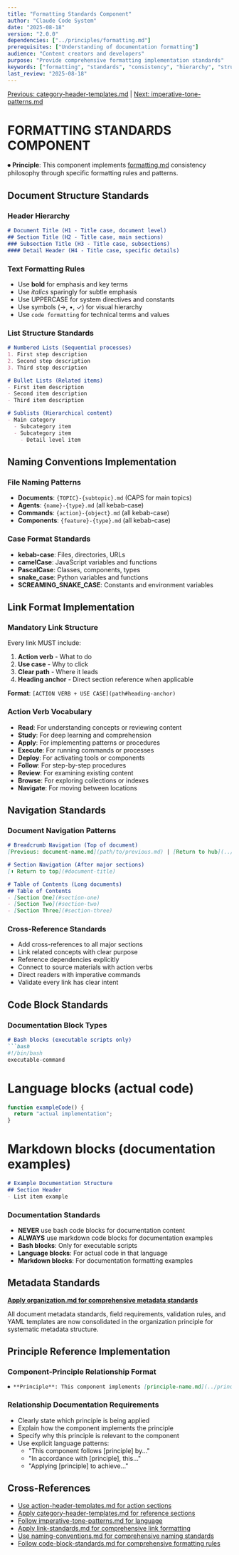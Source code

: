 ```yaml
---
title: "Formatting Standards Component"
author: "Claude Code System"
date: "2025-08-18"
version: "2.0.0"
dependencies: ["../principles/formatting.md"]
prerequisites: ["Understanding of documentation formatting"]
audience: "Content creators and developers"
purpose: "Provide comprehensive formatting implementation standards"
keywords: ["formatting", "standards", "consistency", "hierarchy", "structure", "navigation"]
last_review: "2025-08-18"
---
```


[Previous: category-header-templates.md](category-header-templates.md) | [Next: imperative-tone-patterns.md](imperative-tone-patterns.md)

# FORMATTING STANDARDS COMPONENT

⏺ **Principle**: This component implements [formatting.md](../principles/formatting.md) consistency philosophy through specific formatting rules and patterns.

## Document Structure Standards

### Header Hierarchy
```markdown
# Document Title (H1 - Title case, document level)
## Section Title (H2 - Title case, main sections)
### Subsection Title (H3 - Title case, subsections)
#### Detail Header (H4 - Title case, specific details)
```

### Text Formatting Rules
- Use **bold** for emphasis and key terms
- Use *italics* sparingly for subtle emphasis
- Use UPPERCASE for system directives and constants
- Use symbols (→, •, ✓) for visual hierarchy
- Use `code formatting` for technical terms and values

### List Structure Standards
```markdown
# Numbered Lists (Sequential processes)
1. First step description
2. Second step description
3. Third step description

# Bullet Lists (Related items)
- First item description
- Second item description
- Third item description

# Sublists (Hierarchical content)
- Main category
  - Subcategory item
  - Subcategory item
    - Detail level item
```

## Naming Conventions Implementation

### File Naming Patterns
- **Documents**: `{TOPIC}-{subtopic}.md` (CAPS for main topics)
- **Agents**: `{name}-{type}.md` (all kebab-case)
- **Commands**: `{action}-{object}.md` (all kebab-case)
- **Components**: `{feature}-{type}.md` (all kebab-case)

### Case Format Standards
- **kebab-case**: Files, directories, URLs
- **camelCase**: JavaScript variables and functions
- **PascalCase**: Classes, components, types
- **snake_case**: Python variables and functions
- **SCREAMING_SNAKE_CASE**: Constants and environment variables

## Link Format Implementation

### Mandatory Link Structure
Every link MUST include:
1. **Action verb** - What to do
2. **Use case** - Why to click
3. **Clear path** - Where it leads
4. **Heading anchor** - Direct section reference when applicable

**Format**: `[ACTION VERB + USE CASE](path#heading-anchor)`

### Action Verb Vocabulary
- **Read**: For understanding concepts or reviewing content
- **Study**: For deep learning and comprehension
- **Apply**: For implementing patterns or procedures
- **Execute**: For running commands or processes
- **Deploy**: For activating tools or components
- **Follow**: For step-by-step procedures
- **Review**: For examining existing content
- **Browse**: For exploring collections or indexes
- **Navigate**: For moving between locations

## Navigation Standards

### Document Navigation Patterns
```markdown
# Breadcrumb Navigation (Top of document)
[Previous: document-name.md](path/to/previous.md) | [Return to hub](../index.md) | [Next: document-name.md](path/to/next.md)

# Section Navigation (After major sections)
[⬆ Return to top](#document-title)

# Table of Contents (Long documents)
## Table of Contents
- [Section One](#section-one)
- [Section Two](#section-two)
- [Section Three](#section-three)
```

### Cross-Reference Standards
- Add cross-references to all major sections
- Link related concepts with clear purpose
- Reference dependencies explicitly
- Connect to source materials with action verbs
- Direct readers with imperative commands
- Validate every link has clear intent

## Code Block Standards

### Documentation Block Types
```markdown
# Bash blocks (executable scripts only)
```bash
#!/bin/bash
executable-command
```

# Language blocks (actual code)
```javascript
function exampleCode() {
  return "actual implementation";
}
```

# Markdown blocks (documentation examples)
```markdown
# Example Documentation Structure
## Section Header
- List item example
```

### Documentation Standards
- **NEVER** use bash code blocks for documentation content
- **ALWAYS** use markdown code blocks for documentation examples
- **Bash blocks**: Only for executable scripts
- **Language blocks**: For actual code in that language
- **Markdown blocks**: For documentation formatting examples

## Metadata Standards

**[Apply organization.md for comprehensive metadata standards](../principles/organization.md#documentation-metadata-standards)**

All document metadata standards, field requirements, validation rules, and YAML templates are now consolidated in the organization principle for systematic metadata structure.

## Principle Reference Implementation

### Component-Principle Relationship Format
```markdown
⏺ **Principle**: This component implements [principle-name.md](../principles/principle-name.md) by [specific implementation description].
```

### Relationship Documentation Requirements
- Clearly state which principle is being applied
- Explain how the component implements the principle
- Specify why this principle is relevant to the component
- Use explicit language patterns:
  - "This component follows [principle] by..."
  - "In accordance with [principle], this..."
  - "Applying [principle] to achieve..."

## Cross-References
- [Use action-header-templates.md for action sections](action-header-templates.md)
- [Apply category-header-templates.md for reference sections](category-header-templates.md)
- [Follow imperative-tone-patterns.md for language](imperative-tone-patterns.md)
- [Apply link-standards.md for comprehensive link formatting](formatting/link-standards.md)
- [Use naming-conventions.md for comprehensive naming standards](formatting/naming-conventions.md)
- [Follow code-block-standards.md for comprehensive formatting rules](formatting/code-block-standards.md)